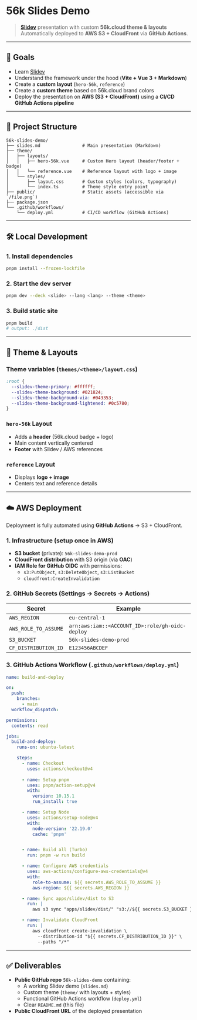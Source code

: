 # 56k Slides Demo

> **[Slidev](https://sli.dev)** presentation with custom **56k.cloud theme & layouts**  
> Automatically deployed to **AWS S3 + CloudFront** via **GitHub Actions**.

---

## 🚀 Goals

- Learn [Slidev](https://sli.dev)
- Understand the framework under the hood (**Vite + Vue 3 + Markdown**)
- Create a **custom layout** (`hero-56k`, `reference`)
- Create a **custom theme** based on 56k.cloud brand colors
- Deploy the presentation on **AWS (S3 + CloudFront)** using a **CI/CD GitHub Actions pipeline**

---

## 📂 Project Structure

```
56k-slides-demo/
├── slides.md                # Main presentation (Markdown)
├── theme/
│   ├── layouts/
│   │   ├── hero-56k.vue     # Custom Hero layout (header/footer + badge)
│   │   └── reference.vue    # Reference layout with logo + image
│   └── styles/
│       ├── layout.css       # Custom styles (colors, typography)
│       └── index.ts         # Theme style entry point
├── public/                  # Static assets (accessible via `/file.png`)
├── package.json
└── .github/workflows/
    └── deploy.yml           # CI/CD workflow (GitHub Actions)
```

---

## 🛠️ Local Development

### 1. Install dependencies
```bash
pnpm install --frozen-lockfile           
```

### 2. Start the dev server
```bash
pnpm dev --deck <slide> --lang <lang> --theme <theme>        
```

### 3. Build static site
```bash
pnpm build
# output: ./dist
```

---

## 🎨 Theme & Layouts

### Theme variables (`themes/<theme>/layout.css`)
```css
:root {
  --slidev-theme-primary: #ffffff;
  --slidev-theme-background: #021824;
  --slidev-theme-background-via: #043353;
  --slidev-theme-background-lightened: #0c5780;
}
```

### `hero-56k` Layout
- Adds a **header** (56k.cloud badge + logo)
- Main content vertically centered
- **Footer** with Slidev / AWS references

### `reference` Layout
- Displays **logo + image**
- Centers text and reference details

---

## ☁️ AWS Deployment

Deployment is fully automated using **GitHub Actions** → S3 + CloudFront.

### 1. Infrastructure (setup once in AWS)
- **S3 bucket** (private): `56k-slides-demo-prod`
- **CloudFront distribution** with S3 origin (via **OAC**)
- **IAM Role for GitHub OIDC** with permissions:
  - `s3:PutObject`, `s3:DeleteObject`, `s3:ListBucket`
  - `cloudfront:CreateInvalidation`

### 2. GitHub Secrets (Settings → Secrets → Actions)
| Secret | Example |
|--------|---------|
| `AWS_REGION` | `eu-central-1` |
| `AWS_ROLE_TO_ASSUME` | `arn:aws:iam::<ACCOUNT_ID>:role/gh-oidc-deploy` |
| `S3_BUCKET` | `56k-slides-demo-prod` |
| `CF_DISTRIBUTION_ID` | `E123456ABCDEF` |

### 3. GitHub Actions Workflow (`.github/workflows/deploy.yml`)
```yaml
name: build-and-deploy

on:
  push:
    branches: 
      - main
  workflow_dispatch:

permissions:
  contents: read

jobs:
  build-and-deploy:
    runs-on: ubuntu-latest

    steps:
      - name: Checkout
        uses: actions/checkout@v4
      
      - name: Setup pnpm
        uses: pnpm/action-setup@v4
        with:
          version: 10.15.1
          run_install: true

      - name: Setup Node
        uses: actions/setup-node@v4
        with:
          node-version: '22.19.0'
          cache: 'pnpm'


      - name: Build all (Turbo)
        run: pnpm -w run build

      - name: Configure AWS credentials
        uses: aws-actions/configure-aws-credentials@v4
        with:
          role-to-assume: ${{ secrets.AWS_ROLE_TO_ASSUME }}
          aws-region: ${{ secrets.AWS_REGION }}

      - name: Sync apps/slidev/dist to S3
        run: |
          aws s3 sync "apps/slidev/dist/" "s3://${{ secrets.S3_BUCKET }}/" --delete --only-show-errors

      - name: Invalidate CloudFront
        run: |
          aws cloudfront create-invalidation \
            --distribution-id "${{ secrets.CF_DISTRIBUTION_ID }}" \
            --paths "/*"

```

---

## ✅ Deliverables

- **Public GitHub repo** `56k-slides-demo` containing:
  - A working Slidev demo (`slides.md`)
  - Custom theme (`theme/` with layouts + styles)
  - Functional GitHub Actions workflow (`deploy.yml`)
  - Clear `README.md` (this file)
- **Public CloudFront URL** of the deployed presentation
